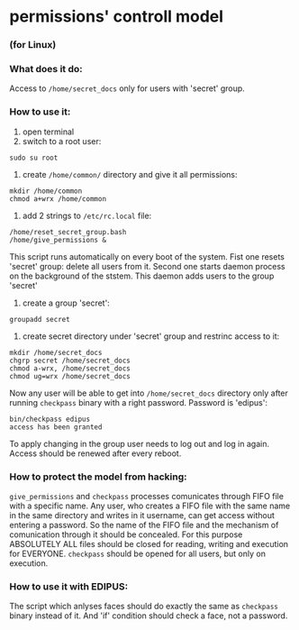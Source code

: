# permissions' controll model
### (for Linux)

### What does it do:
Access to `/home/secret_docs` only for users with 'secret' group.

### How to use it:
1. open terminal 
1. switch to a root user:
```
sudo su root
```
1. create `/home/common/` directory and give it all permissions:
```
mkdir /home/common
chmod a+wrx /home/common
```
1. add 2 strings to `/etc/rc.local` file:
```
/home/reset_secret_group.bash
/home/give_permissions &
```
This script runs automatically on every boot of the system.
Fist one resets 'secret' group: delete all users from it.
Second one starts daemon process on the background of the ststem. This daemon adds users to the group 'secret'
1. create a group 'secret':
```
groupadd secret
```
1. create secret directory under 'secret' group and restrinc access to it:
```
mkdir /home/secret_docs
chgrp secret /home/secret_docs
chmod a-wrx, /home/secret_docs
chmod ug=wrx /home/secret_docs
```

Now any user will be able to get into `/home/secret_docs` directory only after running `checkpass` binary with a right password.
Password is 'edipus':
```
bin/checkpass edipus
access has been granted
```
To apply changing in the group user needs to log out and log in again.
Access should be renewed after every reboot.

### How to protect the model from hacking:
`give_permissions` and `checkpass` processes comunicates through FIFO file with a specific name. Any user, who creates a FIFO file with the same name in the same directory and writes in it username, can get access without entering a password. So the name of the FIFO file and the mechanism of comunication through it should be concealed. For this purpose ABSOLUTELY ALL files should be closed for reading, writing and execution for EVERYONE. `checkpass` should be opened for all users, but only on execution.

### How to use it with EDIPUS:
The script which anlyses faces should do exactly the same as `checkpass` binary instead of it.
And 'if' condition should check a face, not a password.
